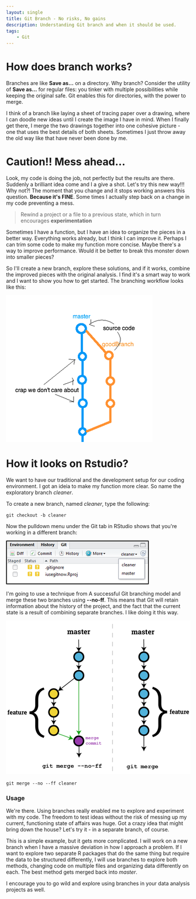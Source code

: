 ```yaml
---
layout: single
title: Git Branch - No risks, No gains
description: Understanding Git branch and when it should be used.
tags: 
    - Git
---
```


# How does branch works?

Branches are like **Save as...** on a directory. Why branch? Consider the utility of **Save as...** for regular files: you tinker with multiple possibilities while keeping the original safe. Git enables this for directories, with the power to merge. 

I think of a branch like laying a sheet of tracing paper over a drawing, where I can doodle new ideas until I create the image I have in mind. When I finally get there, I merge the two drawings together into one cohesive picture - one that uses the best details of both sheets. Sometimes I just throw away the old way like that have never been done by me.

# Caution!! Mess ahead...

Look, my code is doing the job, not perfectly but the results are there. Suddenly a brilliant idea come and I a give a shot.
Let's try this new way!!! Why not?! The moment that you change and it stops working answers this question. **Because it's FINE**. Some times I actually step back on a change in my code preventing a mess. 

> Rewind a project or a file to a previous state, which in turn encourages **experimentation**

Sometimes I have a function, but I have an idea to organize the pieces in a better way. Everything works already, but I think I can improve it. Perhaps I can trim some code to make my function more concise. Maybe there's a way to improve performance. Would it be better to break this monster down into smaller pieces?

So I'll create a new branch, explore these solutions, and if it works, combine the improved pieces with the original analysis. I find it's a smart way to work and I want to show you how to get started. The branching workflow looks like this:

![flow](/assets/posts/rstudio-git/git-goodbranch.png)

# How it looks on Rstudio?

We want to have our traditional and the development setup for our coding environment. I got an ideia to make my function more clear. So name the exploratory branch *cleaner*.

To create a new branch, named *cleaner*, type the following:

``` git
git checkout -b cleaner
```
Now the pulldown menu under the Git tab in RStudio shows that you're working in a different branch:

![branch](/assets/posts/rstudio-git/rstudio-git-branches.PNG)

I'm going to use a technique from A successful Git branching model and merge these two branches using **--no-ff**. This means that Git will retain information about the history of the project, and the fact that the current state is a result of combining separate branches. I like doing it this way.

![merge](/assets/posts/rstudio-git/git-merge.png)

``` git
git merge --no --ff cleaner
```

### Usage

We're there. Using branches really enabled me to explore and experiment with my code. The freedom to test ideas without the risk of messing up my current, functioning state of affairs was huge. Got a crazy idea that might bring down the house? Let's try it - in a separate branch, of course. 

This is a simple example, but it gets more complicated. I will work on a new branch when I have a massive deviation in how I approach a problem. If I want to explore two separate R packages that do the same thing but require the data to be structured differently, I will use branches to explore both methods, changing code on multiple files and organizing data differently on each. The best method gets merged back into *master*.

I encourage you to go wild and explore using branches in your data analysis projects as well.
